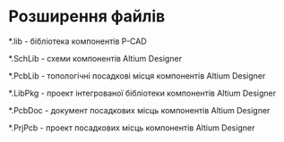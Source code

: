 # Розширення файлів
*.lib - бібліотека компонентів P-CAD

*.SchLib - схеми компонентів Altium Designer

*.PcbLib - топологічні посадкові місця компонентів Altium Designer

*.LibPkg - проект інтегрованої бібліотеки компонентів Altium Designer

*.PcbDoc - документ посадкових місць компонентів Altium Designer

*.PrjPcb - проект посадкових місць компонентів Altium Designer
